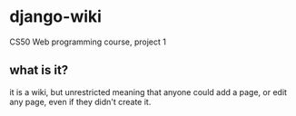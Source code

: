 # django-wiki
CS50 Web programming course, project 1

## what is it?
it is a wiki, but unrestricted meaning that anyone could add a page, or edit any page, even if they didn't create it.
